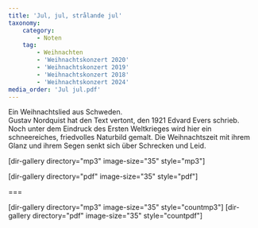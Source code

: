 ```yaml
---
title: 'Jul, jul, strålande jul'
taxonomy:
    category:
        - Noten
    tag:
        - Weihnachten
        - 'Weihnachtskonzert 2020'
        - 'Weihnachtskonzert 2019'
        - 'Weihnachtskonzert 2018'
        - 'Weihnachtskonzert 2024'
media_order: 'Jul jul.pdf'
---
```


Ein Weihnachtslied aus Schweden.  
Gustav Nordquist hat den Text vertont, den 1921 Edvard Evers schrieb.
Noch unter dem Eindruck des Ersten Weltkrieges wird hier ein schneereiches, friedvolles Naturbild gemalt.
Die Weihnachtszeit mit ihrem Glanz und ihrem Segen senkt sich über Schrecken und Leid.

[dir-gallery directory="mp3" image-size="35" style="mp3"]

[dir-gallery directory="pdf" image-size="35" style="pdf"]

===

[dir-gallery directory="mp3" image-size="35" style="countmp3"]
[dir-gallery directory="pdf" image-size="35" style="countpdf"]